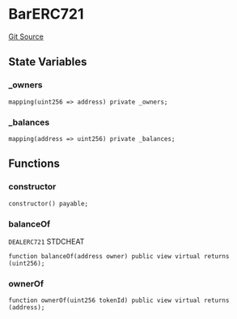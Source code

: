 # BarERC721
[Git Source](https://github.com/dustinstacy/boncurs/blob/8dd3d6e20d7e085dbf2dccdde2c14001616467cf/lib/forge-std/test/StdCheats.t.sol)


## State Variables
### _owners

```solidity
mapping(uint256 => address) private _owners;
```


### _balances

```solidity
mapping(address => uint256) private _balances;
```


## Functions
### constructor


```solidity
constructor() payable;
```

### balanceOf

`DEALERC721` STDCHEAT


```solidity
function balanceOf(address owner) public view virtual returns (uint256);
```

### ownerOf


```solidity
function ownerOf(uint256 tokenId) public view virtual returns (address);
```

